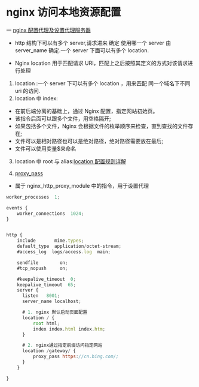 <!--
 * @Author: TerryMin
 * @Date: 2022-07-21 17:13:48
 * @LastEditors: TerryMin
 * @LastEditTime: 2023-05-09 14:21:30
 * @Description: file not
-->

# nginx 访问本地资源配置

一 [nginx 配置代理及设置代理服务器](https://blog.csdn.net/weixin_37541878/article/details/112269109)

- http 结构下可以有多个 server,请求进来 确定 使用哪一个 server 由 server_name 确定.一个 server 下面可以有多个 location.

- Nginx location 用于匹配请求 URI，匹配上之后按照其定义的方式对该请求进行处理

1. location :一个 server 下可以有多个 location ，用来匹配 同一个域名下不同 uri 的访问.
2. location 中 index:

- 在前后端分离的基础上，通过 Nginx 配置，指定网站初始页。
- 该指令后面可以跟多个文件，用空格隔开;
- 如果包括多个文件，Nginx 会根据文件的枚举顺序来检查，直到查找的文件存在;
- 文件可以是相对路径也可以是绝对路径，绝对路径需要放在最后;
- 文件可以使用变量$来命名

3. location 中 root 与 alias:[location 配置规则详解](https://www.cnblogs.com/sunjiguang/p/6227518.html)

4. [proxy_pass](https://juejin.cn/post/7007053840419651592#heading-9)

- 属于 nginx_http_proxy_module 中的指令，用于设置代理



```js
worker_processes  1;

events {
    worker_connections  1024;
}


http {
    include       mime.types;
    default_type  application/octet-stream;
    #access_log  logs/access.log  main;

    sendfile        on;
    #tcp_nopush     on;

    #keepalive_timeout  0;
    keepalive_timeout  65;
    server {
      listen   8001;
      server_name localhost;

      # 1. nginx 默认启动页面配置
      location / {
          root html;
          index index.html index.htm;
      }

      # 2. nginx通过指定前缀访问指定网站
      location /gateway/ {
          proxy_pass https://cn.bing.com/;
      }
    }

}
```
